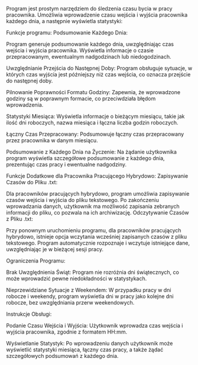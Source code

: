 Program jest prostym narzędziem do śledzenia czasu bycia w pracy pracownika. Umożliwia wprowadzenie czasu wejścia i wyjścia pracownika każdego dnia, a następnie wyświetla statystyki:

Funkcje programu:
Podsumowanie Każdego Dnia:

Program generuje podsumowanie każdego dnia, uwzględniając czas wejścia i wyjścia pracownika.
Wyświetla informacje o czasie przepracowanym, ewentualnym nadgodzinach lub niedogodzinach.

Uwzględnianie Przejścia do Następnej Doby:
Program obsługuje sytuacje, w których czas wyjścia jest późniejszy niż czas wejścia, co oznacza przejście do następnej doby.

Pilnowanie Poprawności Formatu Godziny:
Zapewnia, że wprowadzone godziny są w poprawnym formacie, co przeciwdziała błędom wprowadzenia.

Statystyki Miesiąca:
Wyświetla informacje o bieżącym miesiącu, takie jak ilość dni roboczych, nazwa miesiąca i łączna liczba godzin roboczych.

Łączny Czas Przepracowany:
Podsumowuje łączny czas przepracowany przez pracownika w danym miesiącu.

Podsumowanie z Każdego Dnia na Życzenie:
Na żądanie użytkownika program wyświetla szczegółowe podsumowanie z każdego dnia, prezentując czas pracy i ewentualne nadgodziny.


Funkcje Dodatkowe dla Pracownika Pracującego Hybrydowo:
Zapisywanie Czasów do Pliku .txt:

Dla pracowników pracujących hybrydowo, program umożliwia zapisywanie czasów wejścia i wyjścia do pliku tekstowego.
Po zakończeniu wprowadzania danych, użytkownik ma możliwość zapisania zebranych informacji do pliku, co pozwala na ich archiwizację.
Odczytywanie Czasów z Pliku .txt:

Przy ponownym uruchomieniu programu, dla pracowników pracujących hybrydowo, istnieje opcja wczytania wcześniej zapisanych czasów z pliku tekstowego.
Program automatycznie rozpoznaje i wczytuje istniejące dane, uwzględniając je w bieżącej sesji pracy.

Ograniczenia Programu:

Brak Uwzględnienia Świąt:
Program nie rozróżnia dni świątecznych, co może wprowadzić pewne niedokładności w statystykach.

Nieprzewidziane Sytuacje z Weekendem:
W przypadku pracy w dni robocze i weekendy, program wyświetla dni w pracy jako kolejne dni robocze, bez uwzględniania przerw weekendowych.

Instrukcje Obsługi:

Podanie Czasu Wejścia i Wyjścia:
Użytkownik wprowadza czas wejścia i wyjścia pracownika, zgodnie z formatem HH:mm.

Wyświetlanie Statystyk:
Po wprowadzeniu danych użytkownik może wyświetlić statystyki miesiąca, łączny czas pracy, a także żądać szczegółowych podsumowań z każdego dnia.

